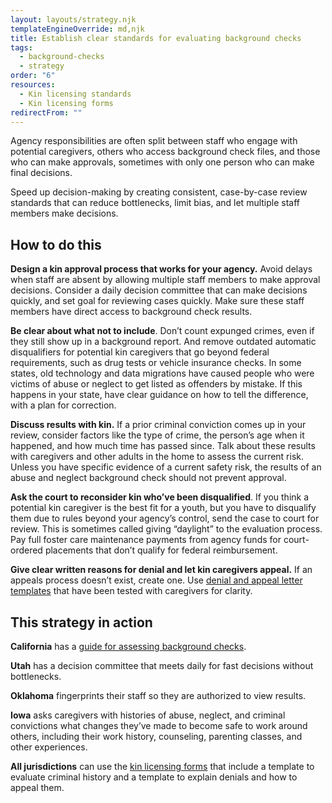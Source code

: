 ```yaml
---
layout: layouts/strategy.njk
templateEngineOverride: md,njk
title: Establish clear standards for evaluating background checks
tags:
  - background-checks
  - strategy
order: "6"
resources:
  - Kin licensing standards
  - Kin licensing forms
redirectFrom: ""
---
```

Agency responsibilities are often split between staff who engage with potential caregivers, others who access background check files, and those who can make approvals, sometimes with only one person who can make final decisions. 

Speed up decision-making by creating consistent, case-by-case review standards that can reduce bottlenecks, limit bias, and let multiple staff members make decisions.

## How to do this

**Design a kin approval process that works for your agency.** Avoid delays when staff are absent by allowing multiple staff members to make approval decisions. Consider a daily decision committee that can make decisions quickly, and set goal for reviewing cases quickly. Make sure these staff members have direct access to background check results.

**Be clear about what not to include**. Don’t count expunged crimes, even if they still show up in a background report. And remove outdated automatic disqualifiers for potential kin caregivers that go beyond federal requirements, such as drug tests or vehicle insurance checks. In some states, old technology and data migrations have caused people who were victims of abuse or neglect to get listed as offenders by mistake. If this happens in your state, have clear guidance on how to tell the difference, with a plan for correction.

**Discuss results with kin.** If a prior criminal conviction comes up in your review, consider factors like the type of crime, the person’s age when it happened, and how much time has passed since. Talk about these results with caregivers and other adults in the home to assess the current risk. Unless you have specific evidence of a current safety risk, the results of an abuse and neglect background check should not prevent approval.

**Ask the court to reconsider kin who’ve been disqualified**. If you think a potential kin caregiver is the best fit for a youth, but you have to disqualify them due to rules beyond your agency’s control, send the case to court for review. This is sometimes called giving “daylight” to the evaluation process. Pay full foster care maintenance payments from agency funds for court-ordered placements that don’t qualify for federal reimbursement.

**Give clear written reasons for denial and let kin caregivers appeal.** If an appeals process doesn’t exist, create one. Use [denial and appeal letter templates](https://www.grandfamilies.org/Resources/Kin-Specific-Licensing-Standards-Sample-Forms) that have been tested with caregivers for clarity.

## This strategy in action

**California** has a [guide for assessing background checks](https://www.cdss.ca.gov/Portals/9/CCR/RFA/RFA%20BAG.pdf). 

**Utah** has a decision committee that meets daily for fast decisions without bottlenecks.

**Oklahoma** fingerprints their staff so they are authorized to view results. 

**Iowa** asks caregivers with histories of abuse, neglect, and criminal convictions what changes they’ve made to become safe to work around others, including their work history, counseling, parenting classes, and other experiences. 

**All jurisdictions** can use the [kin licensing forms](https://www.grandfamilies.org/Resources/Kin-Specific-Licensing-Standards-Sample-Forms) that include a template to evaluate criminal history and a template to explain denials and how to appeal them.